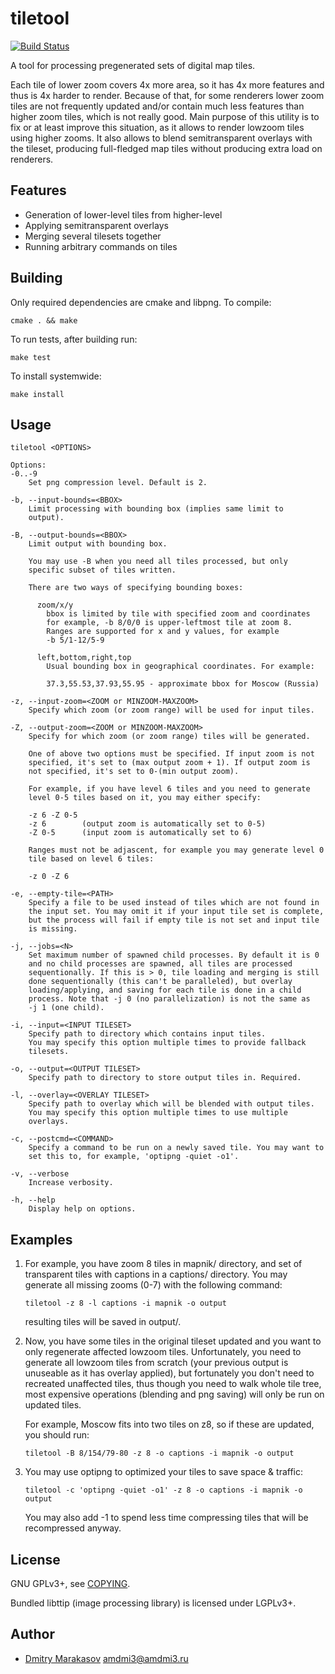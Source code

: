 # tiletool

[![Build Status](https://travis-ci.org/AMDmi3/tiletool.svg?branch=master)](https://travis-ci.org/AMDmi3/tiletool)

A tool for processing pregenerated sets of digital map tiles.

Each tile of lower zoom covers 4x more area, so it has 4x more features
and thus is 4x harder to render. Because of that, for some renderers
lower zoom tiles are not frequently updated and/or contain much less
features than higher zoom tiles, which is not really good. Main purpose
of this utility is to fix or at least improve this situation, as it
allows to render lowzoom tiles using higher zooms. It also allows to
blend semitransparent overlays with the tileset, producing full-fledged
map tiles without producing extra load on renderers.

## Features

- Generation of lower-level tiles from higher-level
- Applying semitransparent overlays
- Merging several tilesets together
- Running arbitrary commands on tiles

## Building

Only required dependencies are cmake and libpng. To compile:

    cmake . && make

To run tests, after building run:

    make test

To install systemwide:

    make install

## Usage

```
tiletool <OPTIONS>

Options:
-0..-9
    Set png compression level. Default is 2.

-b, --input-bounds=<BBOX>
    Limit processing with bounding box (implies same limit to
    output).

-B, --output-bounds=<BBOX>
    Limit output with bounding box.

    You may use -B when you need all tiles processed, but only
    specific subset of tiles written.

    There are two ways of specifying bounding boxes:

      zoom/x/y
        bbox is limited by tile with specified zoom and coordinates
        for example, -b 8/0/0 is upper-leftmost tile at zoom 8.
        Ranges are supported for x and y values, for example
        -b 5/1-12/5-9

      left,bottom,right,top
        Usual bounding box in geographical coordinates. For example:

        37.3,55.53,37.93,55.95 - approximate bbox for Moscow (Russia)

-z, --input-zoom=<ZOOM or MINZOOM-MAXZOOM>
    Specify which zoom (or zoom range) will be used for input tiles.

-Z, --output-zoom=<ZOOM or MINZOOM-MAXZOOM>
    Specify for which zoom (or zoom range) tiles will be generated.

    One of above two options must be specified. If input zoom is not
    specified, it's set to (max output zoom + 1). If output zoom is
    not specified, it's set to 0-(min output zoom).

    For example, if you have level 6 tiles and you need to generate
    level 0-5 tiles based on it, you may either specify:

    -z 6 -Z 0-5
    -z 6        (output zoom is automatically set to 0-5)
    -Z 0-5      (input zoom is automatically set to 6)

    Ranges must not be adjascent, for example you may generate level 0
    tile based on level 6 tiles:

    -z 0 -Z 6

-e, --empty-tile=<PATH>
    Specify a file to be used instead of tiles which are not found in
    the input set. You may omit it if your input tile set is complete,
    but the process will fail if empty tile is not set and input tile
    is missing.

-j, --jobs=<N>
    Set maximum number of spawned child processes. By default it is 0
    and no child processes are spawned, all tiles are processed
    sequentionally. If this is > 0, tile loading and merging is still
    done sequentionally (this can't be paralleled), but overlay
    loading/applying, and saving for each tile is done in a child
    process. Note that -j 0 (no parallelization) is not the same as
    -j 1 (one child).

-i, --input=<INPUT TILESET>
    Specify path to directory which contains input tiles.
    You may specify this option multiple times to provide fallback
    tilesets.

-o, --output=<OUTPUT TILESET>
    Specify path to directory to store output tiles in. Required.

-l, --overlay=<OVERLAY TILESET>
    Specify path to overlay which will be blended with output tiles.
    You may specify this option multiple times to use multiple
    overlays.

-c, --postcmd=<COMMAND>
    Specify a command to be run on a newly saved tile. You may want to
    set this to, for example, 'optipng -quiet -o1'.

-v, --verbose
    Increase verbosity.

-h, --help
    Display help on options.
```

## Examples

1. For example, you have zoom 8 tiles in mapnik/ directory, and set
   of transparent tiles with captions in a captions/ directory. You may
   generate all missing zooms (0-7) with the following command:

       tiletool -z 8 -l captions -i mapnik -o output

   resulting tiles will be saved in output/.

2. Now, you have some tiles in the original tileset updated and you want
   to only regenerate affected lowzoom tiles. Unfortunately, you need to
   generate all lowzoom tiles from scratch (your previous output is
   unuseable as it has overlay applied), but fortunately you don't need to
   recreated unaffected tiles, thus though you need to walk whole tile tree,
   most expensive operations (blending and png saving) will only be run on
   updated tiles.

   For example, Moscow fits into two tiles on z8, so if these are updated,
   you should run:

       tiletool -B 8/154/79-80 -z 8 -o captions -i mapnik -o output

3. You may use optipng to optimized your tiles to save space & traffic:

       tiletool -c 'optipng -quiet -o1' -z 8 -o captions -i mapnik -o output

   You may also add -1 to spend less time compressing tiles that will
   be recompressed anyway.

## License

GNU GPLv3+, see [COPYING](COPYING).

Bundled libttip (image processing library) is licensed under LGPLv3+.

## Author

* [Dmitry Marakasov](https://github.com/AMDmi3) <amdmi3@amdmi3.ru>

